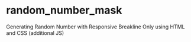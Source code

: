 # random_number_mask
Generating Random Number with Responsive Breakline
Only using HTML and CSS (additional JS)
